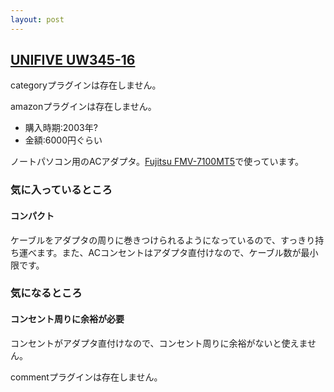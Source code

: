 ```yaml
---
layout: post
---
```

<h2><a href="/?page=UNIFIVE+UW345%2D16" class="wikipage">UNIFIVE UW345-16</a></h2>
<p><span class="error">categoryプラグインは存在しません。</span></p>
<p><span class="error">amazonプラグインは存在しません。</span></p>
<ul>
<li>購入時期:2003年?</li>
<li>金額:6000円ぐらい</li>
</ul>
<p>ノートパソコン用のACアダプタ。<a href="/?page=Fujitsu+FMV%2D7100MT5" class="wikipage">Fujitsu FMV-7100MT5</a>で使っています。</p>
<h3>気に入っているところ</h3>
<h4>コンパクト</h4>
<p>ケーブルをアダプタの周りに巻きつけられるようになっているので、すっきり持ち運べます。また、ACコンセントはアダプタ直付けなので、ケーブル数が最小限です。</p>
<h3>気になるところ</h3>
<h4>コンセント周りに余裕が必要</h4>
<p>コンセントがアダプタ直付けなので、コンセント周りに余裕がないと使えません。</p>
<p><span class="error">commentプラグインは存在しません。</span> </p>
